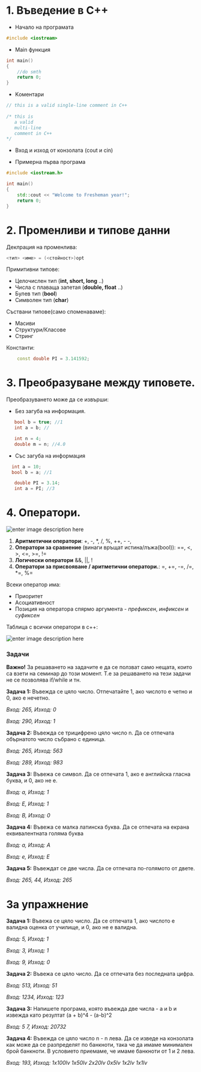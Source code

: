 <h1 id="">1. Въведение в С++</h1>


- Начало на програмата 

```c++
#include <iostream>
```

- Main функция
```c++
int main()
{
    //do smth
    return 0;
}
```

- Kоментари

```c++
// this is a valid single-line comment in C++
 
/* this is 
   a valid 
   multi-line
   comment in C++
*/
```

- Вход и изход от конзолата (cout и cin)

- Примерна първа програма
```c++
#include <iostream.h>

int main()
{
    std::cout << "Welcome to Fresheman year!";
    return 0;
}
```


<h1>2. Променливи и типове данни </h1>
Деклрация на променлива:

```c++
<тип> <име> = (<стойност>)opt
```
Примитивни типове:

 - Целочислен тип (**int, short, long** ..)
  - Числа с плаваща запетая (**double, float** ..)
   - Булев тип (**bool**)
   - Символен тип (**char**)

Съствани типове(само споменаваме):

 - Масиви
  - Структури/Класове
   - Стринг
   

Константи:
```c++
	const double PI = 3.141592; 
``` 

<h1>3. Преобразуване между типовете.</h1>
Преобразуването може да се извърши:

 - Без загуба на информация.
 ```c++
	bool b = true; //1
	int a = b; // 
```
 ```c++
	int n = 4; 
	double m = n; //4.0 
```
 - Със загуба на информация
  ```c++
	int a = 10;
	bool b = a; //1 
```
 ```c++
	double PI = 3.14;
	int a = PI; //3
```
<h1>4. Оператори.</h1>

![enter image description here](https://i.ibb.co/6BDQwMJ/op.png)

1. **Аритметични оператори**:
+, -, *, /, %, ++, - -,
2. **Оператори за сравнение** (винаги връщат истина/лъжа(bool)):
==, <, >, <=, >=, !=
3. **Логически оператори**
	&&, ||, !  
4. **Оператори за присвояване / аритметични оператори.**:
=, +=, -=, /=, *=, %=

Всеки оператор има:
-   Приоритет
-   Асоциативност
-   Позиция на оператора спярмо аргумента -  _префиксен_,  _инфиксен_  и  _суфиксен_

Таблица с всички оператори в c++:

![enter image description here](https://i.sstatic.net/u3q2E.png)

<h3>Задачи</h3>

**Важно!** За решаването на задачите е да се ползват само нещата, които са взети на семинар до този момент. Т.е за решаването на тези задачи не се позволява if/while и тн.


**Задача 1:** Въвежда се цяло число. Отпечатайте 1, ако числото е четно и 0, ако е нечетно.

*Вход: 265, Изход: 0*

*Вход: 290, Изход: 1*


**Задача 2:** Въвежда се трицифрено цяло число n. Да се отпечата обърнатото число събрано с единица.

*Вход: 265, Изход: 563*

*Вход: 289, Изход: 983*


**Задача 3:**  Въвежа се символ. Да се отпечата 1, ако е английска гласна буква, и 0, ако не е.

*Вход: а, Изход: 1*

*Вход: Е, Изход: 1*

*Вход: В, Изход: 0*


**Задача 4:**  Въвежа се малка латинска буква. Да се отпечата на екрана еквивалентната голяма буква

*Вход: а, Изход: А*

*Вход: е, Изход: Е*



**Задача 5:** Въвеждат се две числа. Да се отпечата по-голямото от двете.

*Вход: 265, 44, Изход: 265*


<h1>За упражнение</h1>

**Задача 1:**  Въвежа се цяло число. Да се отпечата 1, ако числото е валидна оценка от училище, и 0, ако не е валидна.

*Вход: 5, Изход: 1*

*Вход: 3, Изход: 1*

*Вход: 9, Изход: 0*


**Задача 2:**  Въвежа се цяло число. Да се отпечата без последната цифра.

*Вход: 513, Изход: 51*

*Вход: 1234, Изход: 123*


**Задача 3:**  Напишете програма, която въвежда две числа - a и b и извежда като резултат (a + b)^4 - (a-b)^2

*Вход: 5 7, Изход: 20732*


**Задача 4:** 
Въвежда се цяло число n - n лева. Да се изведе на конзолата как може да се разпределят по банкноти, така че да имаме минимален брой банкноти.
В условието приемаме, че имаме банкноти от 1 и 2 лева.

*Вход: 193, Изход: 1x100lv 1x50lv 2x20lv 0x5lv 1x2lv 1x1lv*
